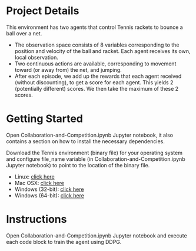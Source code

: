# Project Details

This environment has two agents that control Tennis rackets to bounce a ball over a net.

* The observation space consists of 8 variables corresponding to the position and velocity of the ball and racket. Each agent receives its own, local observation.
* Two continuous actions are available, corresponding to movement toward (or away from) the net, and jumping.
* After each episode, we add up the rewards that each agent received (without discounting), to get a score for each agent. This yields 2 (potentially different) scores. We then take the maximum of these 2 scores.


# Getting Started

Open Collaboration-and-Competition.ipynb Jupyter notebook, it also contains a section on how to install the necessary dependencies.

Download the Tennis environment (binary file) for your operating system and configure file_name variable (in Collaboration-and-Competition.ipynb Jupyter notebook) to point to the location of the binary file.

* Linux: [click here](https://s3-us-west-1.amazonaws.com/udacity-drlnd/P3/Tennis/Tennis_Linux.zip)
* Mac OSX: [click here](https://s3-us-west-1.amazonaws.com/udacity-drlnd/P3/Tennis/Tennis.app.zip)
* Windows (32-bit): [click here](https://s3-us-west-1.amazonaws.com/udacity-drlnd/P3/Tennis/Tennis_Windows_x86.zip)
* Windows (64-bit): [click here](https://s3-us-west-1.amazonaws.com/udacity-drlnd/P3/Tennis/Tennis_Windows_x86_64.zip)

# Instructions

Open Collaboration-and-Competition.ipynb Jupyter notebook and execute each code block to train the agent using DDPG.
